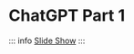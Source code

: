 # ChatGPT Part 1

::: info
[Slide Show](https://docs.google.com/presentation/d/1juw7N0kCpXYkX9QyWAS33KeC253sYmmtv4YUMN0vPyQ/edit?usp=sharing)
:::